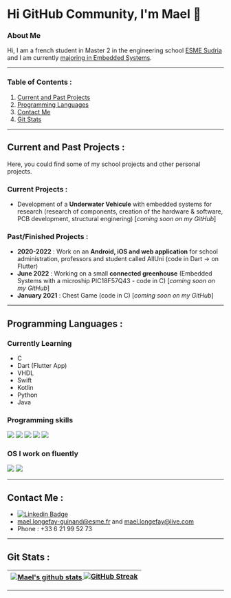 # Hi GitHub Community, I'm Mael 👋

<!-- Docs for Readme APi display -->
<!-- https://github.com/anuraghazra/github-readme-stats -->


### About Me

Hi, I am a french student in Master 2 in the engineering school [ESME Sudria](https://www.esme.fr) and I am currently [majoring in Embedded Systems](https://www.esme.fr/formation-ingenieur/ingenieur-innovation/#systmes-embarqus).


-------------------------------------

### Table of Contents :
1. [Current and Past Projects](#projects)
2. [Programming Languages](#programming-languages)
3. [Contact Me](#contact)
4. [Git Stats](#git-stats)

-------------------------------------


<a name="projects"></a>

## Current and Past Projects :

Here, you could find some of my school projects and other personal projects.

### Current Projects :
- Development of a **Underwater Vehicule** with embedded systems for research (research of components, creation of the hardware & software, PCB development, structural enginering) [*coming soon on my GitHub*]

### Past/Finished Projects :
- **2020-2022** : Work on an **Android, iOS and web application** for school administration, professors and student called AllUni (code in Dart -> on Flutter)
- **June 2022** : Working on a small **connected greenhouse** (Embedded Systems with a microship PIC18F57Q43 - code in C) [*coming soon on my GitHub*]
- **January 2021** : Chest Game (code in C) [*coming soon on my GitHub*]


-------------------------------------

<a name="programming-languages"></a>

## Programming Languages :

### Currently Learning

- C
- Dart (Flutter App)
- VHDL
- Swift
- Kotlin
- Python
- Java

### Programming skills

<p align="left">
    <img src="https://img.shields.io/badge/C-239120?style=for-the-badge&logo=c&logoColor=white">
    <img src="https://img.shields.io/badge/Python-3776AB?style=for-the-badge&logo=python&logoColor=white">
    <img src="https://img.shields.io/badge/Java-1072EE?style=for-the-badge&logo=Java&logoColor=white">
    <img src="https://img.shields.io/badge/VHDL-1072EE?style=for-the-badge&logo=VHDL&logoColor=white">
    <img src="https://img.shields.io/badge/FPGA-1072EE?style=for-the-badge&logo=FPGA&logoColor=white">
</p>

### OS I work on fluently 
<p align="left">
    <img src="https://img.shields.io/badge/Windows-0078D6?style=for-the-badge&logo=windows&logoColor=white">
    <!-- a rajouter Mac OS + Linux -->
    <img src="https://img.shields.io/badge/Debian-BB0039?style=for-the-badge&logo=debian&logoColor=white">
</p>


-------------------------------------

<a name="contact"></a>

## Contact Me :

- [![Linkedin Badge](https://img.shields.io/badge/LinkedIn-0077B5?style=for-the-badge&logo=linkedin&logoColor=white)](https://www.linkedin.com/in/mael-longefay-guinand/)
- mael.longefay-guinand@esme.fr and mael.longefay@live.com
- Phone : +33 6 21 99 52 73


-------------------------------------

<a name="git-stats"></a>

## Git Stats :

| <a href="https://github.com/LongefayGuinand-Mael/"><img align="center" src="https://github-readme-stats.vercel.app/api?username=LongefayGuinand-Mael&show_icons=true&include_all_commits=true&theme=buefy&hide_border=true" alt="Mael's github stats" /> [![GitHub Streak](https://github-readme-streak-stats.herokuapp.com/?user=LongefayGuinand-Mael&theme=buefy&hide_border=true)](https://github.com/LongefayGuinand-Mael/)</a> |
| ------------- |

<!-- A mettre plus tard quand j'aurais les github en public 🤖 -->
<!--
| <a href="https://github.com/LongefayGuinand-Mael/"><img align="center" src="https://github-readme-stats.vercel.app/api?username=LongefayGuinand-Mael&show_icons=true&include_all_commits=true&theme=buefy&hide_border=true" alt="Mael's github stats" /> [![GitHub Streak](https://github-readme-streak-stats.herokuapp.com/?user=LongefayGuinand-Mael&theme=buefy&hide_border=true)](https://github.com/LongefayGuinand-Mael/)</a> | <a href="https://github.com/LongefayGuinand-Mael/"><img align="center" src="https://github-readme-stats.vercel.app/api/top-langs/?username=LongefayGuinand-Mael&theme=buefy&hide_border=true" /></a> |
| ------------- | ------------- |
-->

-------------------------------------








<!--
**LongefayGuinand-Mael/LongefayGuinand-Mael** is a ✨ _special_ ✨ repository because its `README.md` (this file) appears on your GitHub profile.

Here are some ideas to get you started:

- 🔭 I’m currently working on ...
- 🌱 I’m currently learning ...
- 👯 I’m looking to collaborate on ...
- 🤔 I’m looking for help with ...
- 💬 Ask me about ...
- 📫 How to reach me: ...
- 😄 Pronouns: ...
- ⚡ Fun fact: ...
-->
